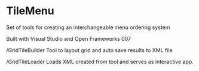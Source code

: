 TileMenu
========

Set of tools for creating an interchangeable menu ordering system

Built with Visual Studio and Open Frameworks 007

/GridTileBuilder
	Tool to layout grid and auto save results to XML file
	
/GridTileLoader
	Loads XML created from tool and serves as interactive app.
	
	